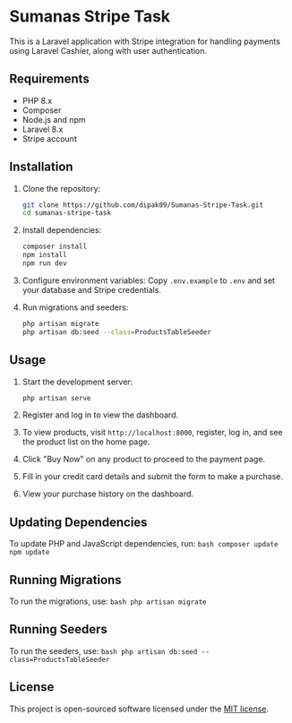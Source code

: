 # Sumanas Stripe Task

This is a Laravel application with Stripe integration for handling payments using Laravel Cashier, along with user authentication.
## Requirements

- PHP 8.x
- Composer
- Node.js and npm
- Laravel 8.x
- Stripe account

## Installation

1. Clone the repository:
    ```bash
    git clone https://github.com/dipak09/Sumanas-Stripe-Task.git
    cd sumanas-stripe-task
    ```

2. Install dependencies:
    ```bash
    composer install
    npm install
    npm run dev
    ```

3. Configure environment variables:
    Copy `.env.example` to `.env` and set your database and Stripe credentials.

4. Run migrations and seeders:
    ```bash
    php artisan migrate
    php artisan db:seed --class=ProductsTableSeeder
    ```

## Usage

1. Start the development server:
    ```bash
    php artisan serve
    ```

2. Register and log in to view the dashboard.

3. To view products, visit `http://localhost:8000`, register, log in, and see the product list on the home page.

4. Click "Buy Now" on any product to proceed to the payment page.

5. Fill in your credit card details and submit the form to make a purchase.

6. View your purchase history on the dashboard.

## Updating Dependencies

To update PHP and JavaScript dependencies, run:
    ```bash
    composer update
    npm update
    ```

## Running Migrations

To run the migrations, use:
    ```bash
    php artisan migrate
    ```

## Running Seeders

To run the seeders, use:
    ```bash
    php artisan db:seed --class=ProductsTableSeeder
    ```

## License

This project is open-sourced software licensed under the [MIT license](https://opensource.org/licenses/MIT).
